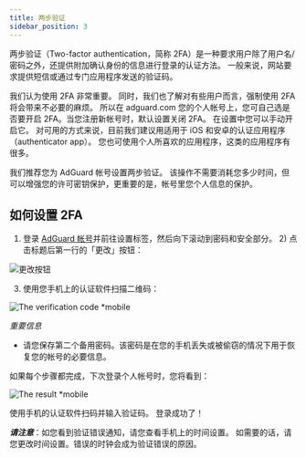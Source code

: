 ```yaml
---
title: 两步验证
sidebar_position: 3
---
```


两步验证（Two-factor authentication，简称 2FA）是一种要求用户除了用户名/密码之外，还提供附加确认身份的信息进行登录的认证方法。 一般来说，网站要求提供短信或通过专门应用程序发送的验证码。

我们认为使用 2FA 非常重要。 同时，我们也了解对有些用户而言，强制使用 2FA 将会带来不必要的麻烦。 所以在 adguard.com 您的个人帐号上，您可自己选是否要开启 2FA。当您注册新帐号时，默认设置关闭 2FA。 在设置中您可以手动开启它。 对可用的方式来说，目前我们建议用适用于 iOS 和安卓的认证应用程序（authenticator app）。 您也可使用个人所喜欢的应用程序，这类的应用程序有很多。

我们推荐您为 AdGuard 帐号设置两步验证。 该操作不需要消耗您多少时间，但可以增强您的许可密钥保护，更重要的是，帐号里您个人信息的保护。


## 如何设置 2FA

1) 登录 [AdGuard 帐号](https://auth.adguard.com/login.html)并前往设置标签，然后向下滚动到密码和安全部分。 2) 点击标题后第一行的「更改」按钮：

![更改按钮](https://cdn.adtidy.org/content/kb/ad_blocker/general/2fa.png)

3) 使用您手机上的认证软件扫描二维码：

![The verification code *mobile](https://cdn.adtidy.org/public/Adguard/kb/newscreenshots/En/General/2Fa2en.png)

*重要信息*
* 请您保存第二个备用密码。该密码是在您的手机丢失或被偷窃的情况下用于恢复您的帐号的必要信息。

如果每个步骤都完成，下次登录个人帐号时，您将看到：

![The result *mobile](https://cdn.adtidy.org/public/Adguard/kb/newscreenshots/En/General/2Fa3en.png)

使用手机的认证软件扫码并输入验证码。 登录成功了！

***请注意***：如您看到验证错误通知，请您查看手机上的时间设置。 如需要的话，请您更改时间设置。错误的时钟会成为验证错误的原因。